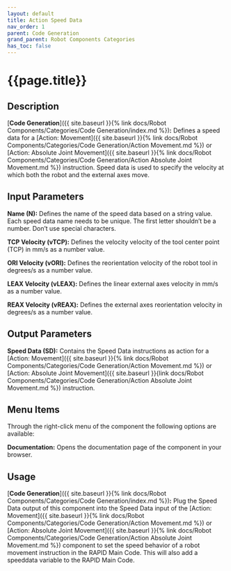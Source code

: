 ```yaml
---
layout: default
title: Action Speed Data
nav_order: 1
parent: Code Generation
grand_parent: Robot Components Categories
has_toc: false
---
```


# **{{page.title}}**

## **Description**

[**Code Generation**]({{ site.baseurl }}{% link docs/Robot Components/Categories/Code Generation/index.md %})**:** Defines a speed data for a [Action: Movement]({{ site.baseurl }}{% link docs/Robot Components/Categories/Code Generation/Action Movement.md %}) or [Action: Absolute Joint Movement]({{ site.baseurl }}{% link docs/Robot Components/Categories/Code Generation/Action Absolute Joint Movement.md %}) instruction. Speed data is used to specify the velocity at which both the robot and the external axes move. 

## **Input Parameters**

**Name (N):** Defines the name of the speed data based on a string value. Each speed data name needs to be unique. The first letter shouldn’t be a number. Don’t use special characters.

**TCP Velocity (vTCP):** Defines the velocity velocity of the tool center point (TCP) in mm/s as a number value.

**ORI Velocity (vORI):** Defines the reorientation velocity of the robot tool in degrees/s as a number value.

**LEAX Velocity (vLEAX):** Defines the linear external axes velocity in mm/s as a number value.

**REAX Velocity (vREAX):** Defines the external axes reorientation velocity in degrees/s as a number value.

## **Output Parameters**

**Speed Data (SD):** Contains the Speed Data instructions as action for a [Action: Movement]({{ site.baseurl }}{% link docs/Robot Components/Categories/Code Generation/Action Movement.md %}) or [Action: Absolute Joint Movement]({{ site.baseurl }}{link docs/Robot Components/Categories/Code Generation/Action Absolute Joint Movement.md %}) instruction.

## **Menu Items**

Through the right-click menu of the component the following options are available:

**Documentation:** Opens the documentation page of the component in your browser.

## **Usage**

[**Code Generation**]({{ site.baseurl }}{% link docs/Robot Components/Categories/Code Generation/index.md %})**:** Plug the Speed Data output of this component into the Speed Data input of the [Action: Movement]({{ site.baseurl }}{% link docs/Robot Components/Categories/Code Generation/Action Movement.md %}) or [Action: Absolute Joint Movement]({{ site.baseurl }}{% link docs/Robot Components/Categories/Code Generation/Action Absolute Joint Movement.md %}) component to set the speed behavior of a robot movement instruction in the RAPID Main Code. This will also add a speeddata variable to the RAPID Main Code.